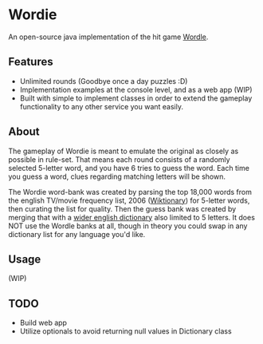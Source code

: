 # Wordie
An open-source java implementation of the hit game [Wordle](https://www.powerlanguage.co.uk/wordle/).
## Features
- Unlimited rounds (Goodbye once a day puzzles :D)
- Implementation examples at the console level, and as a web app (WIP)
- Built with simple to implement classes in order to extend the gameplay functionality to any other service you want easily. 
## About
The gameplay of Wordie is meant to emulate the original as closely as possible in rule-set. That means each round consists of a randomly selected 5-letter word, and you have 6 tries to guess the word. Each time you guess a word, clues regarding matching letters will be shown.

The Wordie word-bank was created by parsing the top 18,000 words from the english TV/movie frequency list, 2006 ([Wiktionary](https://en.wiktionary.org/wiki/Wiktionary:Frequency_lists#TV_and_movie_scripts)) for 5-letter words, then curating the list for quality. Then the guess bank was created by merging that with a [wider english dictionary](https://github.com/dwyl/english-words) also limited to 5 letters. It does NOT use the Wordle banks at all, though in theory you could swap in any dictionary list for any language you'd like.
## Usage
(WIP)

## TODO
- Build web app
- Utilize optionals to avoid returning null values in Dictionary class
